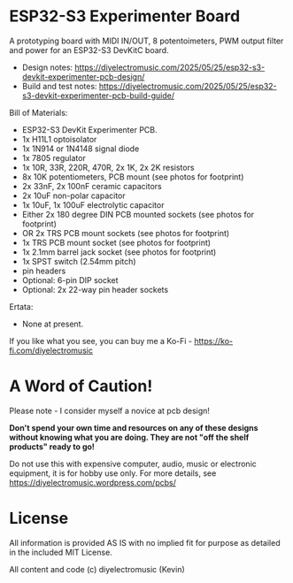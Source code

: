 # ESP32-S3 Experimenter Board

A prototyping board with MIDI IN/OUT, 8 potentoimeters, PWM output filter and power for an ESP32-S3 DevKitC board.

- Design notes: https://diyelectromusic.com/2025/05/25/esp32-s3-devkit-experimenter-pcb-design/
- Build and test notes: https://diyelectromusic.com/2025/05/25/esp32-s3-devkit-experimenter-pcb-build-guide/

Bill of Materials:
- ESP32-S3 DevKit Experimenter PCB.
- 1x H11L1 optoisolator
- 1x 1N914 or 1N4148 signal diode
- 1x 7805 regulator
- 1x 10R, 33R, 220R, 470R, 2x 1K, 2x 2K resistors
- 8x 10K potentiometers, PCB mount (see photos for footprint)
- 2x 33nF, 2x 100nF ceramic capacitors
- 2x 10uF non-polar capacitor
- 1x 10uF, 1x 100uF electrolytic capacitor
- Either 2x 180 degree DIN PCB mounted sockets (see photos for footprint)
- OR 2x TRS PCB mount sockets (see photos for footprint)
- 1x TRS PCB mount socket (see photos for footprint)
- 1x 2.1mm barrel jack socket (see photos for footprint)
- 1x SPST switch (2.54mm pitch)
- pin headers
- Optional: 6-pin DIP socket
- Optional: 2x 22-way pin header sockets

Ertata:
- None at present.

If you like what you see, you can buy me a Ko-Fi - https://ko-fi.com/diyelectromusic

#  A Word of Caution!

Please note - I consider myself a novice at pcb design!

**Don't spend your own time and resources on any of these designs without knowing what you are doing.  They are not "off the shelf products" ready to go!**

Do not use this with expensive computer, audio, music or electronic equipment, it is for hobby use only.  For more details, see https://diyelectromusic.wordpress.com/pcbs/

# License

All information is provided AS IS with no implied fit for purpose as detailed in the included MIT License.

All content and code (c) diyelectromusic (Kevin)
